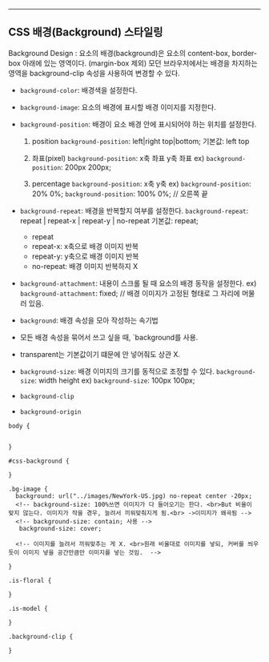 
  ------------------------------------------------
  CSS 배경(Background) 스타일링
  ------------------------------------------------
  Background Design
  : 요소의 배경(background)은 요소의  content-box, border-box 아래에 있는 영역이다.
  (margin-box 제외)
  모던 브라우저에서는 배경을 차지하는 영역을 background-clip 속성을 사용하여 변경할 수 있다.

*  `background-color`: 배경색을 설정한다.
* `background-image`: 요소의 배경에 표시할 배경 이미지를 지정한다.
* `background-position`: 배경이 요소 배경 안에 표시되어야 하는 위치를 설정한다.
  1. position
    `background-position`: left|right top|bottom;
기본값: left top


  2. 좌표(pixel)
  `background-position`: x축 좌표 y축 좌표
  ex) `background-position`: 200px 200px;


  3. percentage 
  `background-position`: x축 y축
  ex) `background-position`: 20% 0%;
       `background-position`: 100% 0%;
       // 오른쪽 끝


* `background-repeat`: 배경을 반복할지 여부를 설정한다.
`background-repeat`: repeat | repeat-x | repeat-y | no-repeat
기본값: repeat;

  - repeat
  - repeat-x: x축으로 배경 이미지 반복
  - repeat-y: y축으로 배경 이미지 반복
  - no-repeat: 배경 이미지 반복하지 X


* `background-attachment`: 내용이 스크롤 될 때 요소의 배경 동작을 설정한다.
ex) `background-attachment`: fixed;
// 배경 이미지가 고정된 형태로 그 자리에 머물러 있음.


* `background`: 배경 속성을 모아 작성하는 속기법
- 모든 배경 속성을 묶어서 쓰고 싶을 때, `background를 사용.

- transparent는 기본값이기 떄문에 안 넣어줘도 상관 X.


* `background-size`: 배경 이미지의 크기를 동적으로 조정할 수 있다. 
`background-size`: width height
ex) `background-size`: 100px 100px;


* `background-clip`
* `background-origin`



```
body {
  

}

#css-background {

}

.bg-image {
  background: url("../images/NewYork-US.jpg) no-repeat center -20px;
  <!-- background-size: 100%쓰면 이미지가 다 들어오기는 한다. <br>But 비율이 맞지 않는다. 이미지가 작을 경우, 늘려서 끼워맞춰지게 됨.<br> ->이미지가 왜곡됨 -->
  <!-- background-size: contain; 사용 -->
   background-size: cover;
   
  <!-- 이미지를 늘려서 끼워맞추는 게 X. <br>원래 비율대로 이미지를 넣되, 커버를 씌우듯이 이미지 넣을 공간만큼만 이미지를 넣는 것임.  -->

}

.is-floral {

}

.is-model {

}

.background-clip {

}
```
